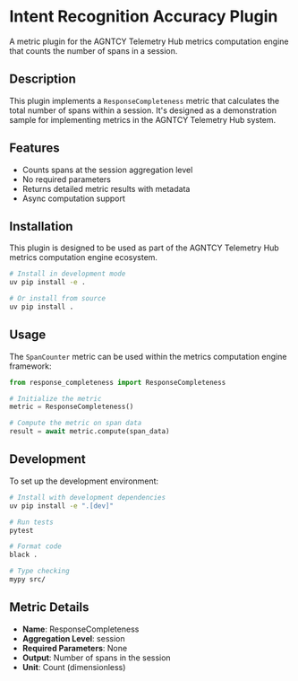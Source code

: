 # Intent Recognition Accuracy Plugin

A metric plugin for the AGNTCY Telemetry Hub metrics computation engine that counts the number of spans in a session.

## Description

This plugin implements a `ResponseCompleteness` metric that calculates the total number of spans within a session. It's designed as a demonstration sample for implementing metrics in the AGNTCY Telemetry Hub system.

## Features

- Counts spans at the session aggregation level
- No required parameters
- Returns detailed metric results with metadata
- Async computation support

## Installation

This plugin is designed to be used as part of the AGNTCY Telemetry Hub metrics computation engine ecosystem.

```bash
# Install in development mode
uv pip install -e .

# Or install from source
uv pip install .
```

## Usage

The `SpanCounter` metric can be used within the metrics computation engine framework:

```python
from response_completeness import ResponseCompleteness

# Initialize the metric
metric = ResponseCompleteness()

# Compute the metric on span data
result = await metric.compute(span_data)
```

## Development

To set up the development environment:

```bash
# Install with development dependencies
uv pip install -e ".[dev]"

# Run tests
pytest

# Format code
black .

# Type checking
mypy src/
```

## Metric Details

- **Name**: ResponseCompleteness
- **Aggregation Level**: session
- **Required Parameters**: None
- **Output**: Number of spans in the session
- **Unit**: Count (dimensionless)
